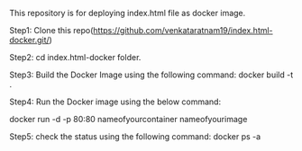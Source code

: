 
This repository is for deploying index.html file as docker image.

Step1: Clone this repo(https://github.com/venkataratnam19/index.html-docker.git/)

Step2: cd index.html-docker folder.

Step3: Build the Docker Image using the following command: docker build -t <nameofyourimage> .
  
Step4: Run the Docker image using the below command:

docker run -d -p 80:80 nameofyourcontainer nameofyourimage
  
Step5: check the status using the following command: docker ps  -a

